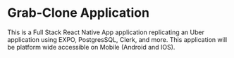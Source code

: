 # Grab-Clone Application
This is a Full Stack React Native App application replicating an Uber application using EXPO, PostgresSQL, Clerk, and more. This application will be platform wide accessible on Mobile (Android and IOS). 
